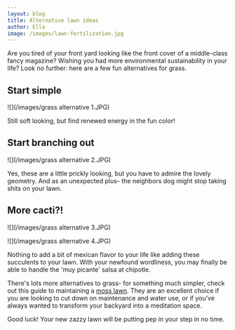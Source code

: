 ```yaml
---
layout: blog
title: Alternative lawn ideas
author: Ella
image: /images/lawn-fertilization.jpg
---
```


Are you tired of your front yard looking like the front cover of a middle-class fancy magazine? Wishing you had more environmental sustainability in your life? Look no further: here are a few fun alternatives for grass. 

## Start simple

![](/images/grass alternative 1.JPG)

Still soft looking, but find renewed energy in the fun color!

## Start branching out

![](/images/grass alternative 2.JPG)

Yes, these are a little prickly looking, but you have to admire the lovely geometry. And as an unexpected plus- the neighbors dog might stop taking shits on your lawn. 

## More cacti?!

![](/images/grass alternative 3.JPG)

![](/images/grass alternative 4.JPG)

Nothing to add a bit of mexican flavor to your life like adding these succulents to your lawn. With your newfound wordliness, you may finally be able to handle the 'muy picante' salsa at chipotle. 

There's lots more alternatives to grass- for something much simpler, check out this guide to maintaining a [moss lawn](https://www.gardeningknowhow.com/lawn-care/lawn-substitutes/moss-lawn/how-to-grow-a-moss-lawn.htm). They are an excellent choice if you are looking to cut down on maintenance and water use, or if you've always wanted to transform your backyard into a meditation space. 

Good luck! Your new zazzy lawn will be putting pep in your step in no time. 
